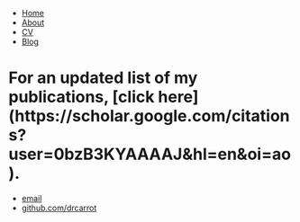 
<!DOCTYPE html>
<html>
	<head>
		<title>Stephanie Jurburg, microbial ecologist extraordinaire</title>
		<!-- link to main stylesheet -->
		<link rel="stylesheet" type="text/css" href="/css/main.css">
	</head>
	<body>
		<nav>
    		<ul>
        		<li><a href="/">Home</a></li>
	        	<li><a href="/about">About</a></li>
        		<li><a href="/cv">CV</a></li>
        		<li><a href="/blog">Blog</a></li>
    		</ul>
		</nav>
		<div class="container">
    		<div class="blurb">
        		<h1>For an updated list of my publications, [click here](https://scholar.google.com/citations?user=0bzB3KYAAAAJ&hl=en&oi=ao).
</h1>
				</a></p>
    		</div><!-- /.blurb -->
		</div><!-- /.container -->
		<footer>
    		<ul>
        		<li><a href="mailto:s.d.jurburg@gmail.com">email</a></li>
        		<li><a href="https://github.com/drcarrot">github.com/drcarrot</a></li>
			</ul>
		</footer>
	</body>
</html>
